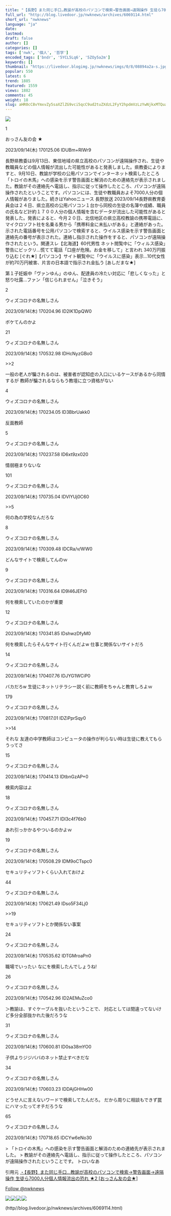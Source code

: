 ```yaml
---
title: "【長野】また同じ手口…教諭が高校のパソコンで検索→警告画面→遠隔操作 生徒ら7000人分個人情報流出の恐れ"
full_url: "http://blog.livedoor.jp/nwknews/archives/6069114.html"
short_url: "nwknews"
language: "ja"
date: 
lastmod: 
draft: false
author: []
categories: []
tags: ['nwk', '個人', '哲学']
encoded_tags: ['bndr', '5YCL5Lq6', '5ZOy5a2m']
keywords: []
thumbnail: "https://livedoor.blogimg.jp/nwknews/imgs/0/8/08894a2a-s.jpg"
popular: 550
latest: 6
trend: 1885
featured: 1559
views: 1882
comments: 45
weight: 18
slug: aHR0cC8vYmxvZy5saXZlZG9vci5qcC9ud2tuZXdzL2FyY2hpdmVzLzYwNjkxMTQuaHRtbA==
---
```


![](https://livedoor.blogimg.jp/nwknews/imgs/0/8/08894a2a-s.jpg)

<div><p class='t_h'>1 <p>おっさん友の会 ★</p> <p> 2023/09/14(木) 170125.06 IDUBm+RIWr9</p></p><p>長野県教委は9月13日、東信地域の県立高校のパソコンが遠隔操作され、生徒や教職員などの個人情報が流出した可能性があると発表しました。県教委によりますと、9月10日、教諭が学校の公用パソコンでインターネット検索したところ「トロイの木馬」への感染を示す警告画面と解消のための連絡先が表示されました。教諭がその連絡先へ電話し、指示に従って操作したところ、パソコンが遠隔操作されたということです。パソコンには、生徒や教職員およそ7000人分の個人情報がありました。続きはYahooニュース 長野放送 2023/09/14長野県教育委員会は２４日、県立高校の公用パソコン１台から同校の生徒の名簿や成績、職員の氏名など計約１７００人分の個人情報を含むデータが流出した可能性があると発表した。発表によると、今月２０日、北信地区の県立高校教諭の携帯電話に、マイクロソフト社を名乗る男から「携帯料金に未払いがある」と連絡があった。示された電話番号を公用パソコンで検索すると、ウイルス感染を示す警告画面と連絡先の番号が表示された。連絡し指示された操作をすると、パソコンが遠隔操作されたという。関連スレ【北海道】60代男性 ネット閲覧中に「ウィルス感染」警告にビックリ…慌てて電話「口座が危険。お金を移して」と言われ 340万円振り込む [ぐれ★]【パソコン】サイト観覧中に「ウイルスに感染」表示…10代女性が約70万円被害、片言の日本語で指示され金払う [あしだまな★]</p><p>第１子妊娠中「ヴァンゆん」のゆん、配達員の冷たい対応に「悲しくなった」と怒り吐露…ファン「信じられません」「泣きそう」</p><p class='t_h'>2 <p>ウィズコロナの名無しさん</p> <p> 2023/09/14(木) 170204.96 ID2lK1DpQW0</p></p> <p class='t_b'> ボケてんのかよ </p> <p class='t_h t_i'>21 <p>ウィズコロナの名無しさん</p> <p> 2023/09/14(木) 170532.98 IDHcNyzGBo0</p></p> <p class='t_b t_i'> <p class='anchor'>>>2</p> 一般の老人が騙されるのは、被害者が認知症の入口にいるケースがあるから同情するが 教師が騙されるならもう教壇に立つ資格がない </p> <p class='t_h'>4 <p>ウィズコロナの名無しさん</p> <p> 2023/09/14(木) 170234.05 ID3BbrUakk0</p></p> <p class='t_b'> 反面教師 </p> <p class='t_h'>5 <p>ウィズコロナの名無しさん</p> <p> 2023/09/14(木) 170237.58 ID6xt9zx020</p></p> <p class='t_b'> 情弱極まりないな </p> <p class='t_h t_i'>101 <p>ウィズコロナの名無しさん</p> <p> 2023/09/14(木) 170735.04 IDVlYUj0C60</p></p> <p class='t_b t_i'> <p class='anchor'>>>5</p> 何の為の学校なんだろな </p> <p class='t_h'>8 <p>ウィズコロナの名無しさん</p> <p> 2023/09/14(木) 170309.48 IDCRa/v/WW0</p></p> <p class='t_b'> どんなサイトで検索してんのｗ </p> <p class='t_h'>9 <p>ウィズコロナの名無しさん</p> <p> 2023/09/14(木) 170316.64 ID9l46JEFt0</p></p> <p class='t_b'> 何を検索していたのかが重要 </p> <p class='t_h'>12 <p>ウィズコロナの名無しさん</p> <p> 2023/09/14(木) 170341.85 IDshwzDfyM0</p></p> <p class='t_b'> 何を検索したらそんなサイト行くんだよw 仕事と関係ないサイトだろ </p> <p class='t_h'>14 <p>ウィズコロナの名無しさん</p> <p> 2023/09/14(木) 170407.76 IDJYG1WCiP0</p></p> <p class='t_b'> バカだろw 生徒にネットリテラシー説く前に教師をちゃんと教育しろよｗ </p> <p class='t_h t_i'>179 <p>ウィズコロナの名無しさん</p> <p> 2023/09/14(木) 170817.01 IDZiPprSqy0</p></p> <p class='t_b t_i'><p class='anchor'>>>14</p> それな 友達の中学教師はコンピュータの操作が判らない時は生徒に教えてもらうってさ</p> <p class='t_h'>15 <p>ウィズコロナの名無しさん</p> <p> 2023/09/14(木) 170414.13 IDtbnGzAP+0</p></p> <p class='t_b'> 検索内容はよ </p> <p class='t_h'>18 <p>ウィズコロナの名無しさん</p> <p> 2023/09/14(木) 170457.71 IDl3c4f76b0</p></p> <p class='t_b'> あれ引っかかるやついるのかよｗ </p> <p class='t_h'>19 <p>ウィズコロナの名無しさん</p> <p> 2023/09/14(木) 170508.29 IDM9oCTspc0</p></p> <p class='t_b'> セキュリティソフトくらい入れておけよ </p> <p class='t_h t_i'>44 <p>ウィズコロナの名無しさん</p> <p> 2023/09/14(木) 170621.49 IDso5F34Lj0</p></p> <p class='t_b t_i'> <p class='anchor'>>>19</p> セキュリティソフトとか関係ない事案 </p> <p class='t_h'>24 <p>ウィズコロナの名無しさん</p> <p> 2023/09/14(木) 170535.62 IDTGMroaPn0</p></p> <p class='t_b'> 職場でいったい なにを検索したんでしょうね! </p> <p class='t_h'>26 <p>ウィズコロナの名無しさん</p> <p> 2023/09/14(木) 170542.96 ID2AEMuZco0</p></p> <p class='t_b'> ＞教諭は、すぐケーブルを抜いたということで、 対応としては間違ってないけど多分全部抜かれた後だろうな </p> <p class='t_h'>31 <p>ウィズコロナの名無しさん</p> <p> 2023/09/14(木) 170600.81 ID0sa38mYO0</p></p> <p class='t_b'> 子供よりジジババのネット禁止すべきだな </p> <p class='t_h'>34 <p>ウィズコロナの名無しさん</p> <p> 2023/09/14(木) 170603.23 IDDAjGHHw00</p></p> <p class='t_b'> どうせ人に言えないワードで検索してたんだろ。 だから周りに相談もできず罠にハマったってオチだろうな </p> <p class='t_h'>65 <p>ウィズコロナの名無しさん</p> <p> 2023/09/14(木) 170718.65 IDCYw6eNo30</p></p> <p class='t_b'> > 「トロイの木馬」への感染を示す警告画面と解消のための連絡先が表示されました。 > 教諭がその連絡先へ電話し、指示に従って操作したところ、パソコンが遠隔操作されたということです。 トロいなあ </p> <p>引用元 <a href='http//2chspa.com/thread/newsplus/1694678485' target='_blank'>・</a><a href='https//asahi.5ch.net/test/read.cgi/newsplus/1694678485/' target='_blank'>【長野】また同じ手口…教諭が高校のパソコンで検索→警告画面→遠隔操作 生徒ら7000人分個人情報流出の恐れ ★2 [おっさん友の会★]</a></p><a class='twitter-follow-button' href='https//twitter.com/nwknews?ref_src=twsrc%5Etfw'>Follow @nwknews</a><p><b></b></p><p><b></b></p><p><b></b></p><p><b></b></p><p><b></b></p><p><b></b></p><p><b></b></p><p><p><b></b></p></p><a href='https//www.amazon.co.jp/%E6%98%9F%E3%81%AE%E7%8E%8B%E5%AD%90%E3%81%95%E3%81%BE%E2%80%95%E3%82%AA%E3%83%AA%E3%82%B8%E3%83%8A%E3%83%AB%E7%89%88-%E3%82%B5%E3%83%B3-%E3%83%86%E3%82%B0%E3%82%B8%E3%83%A5%E3%83%9A%E3%83%AA/dp/4001156768?pd_rd_i=4001156768&psc=1&linkCode=li3&tag=omosironetton-22&linkId=023668bdc5d699a5289fff28b3e0d067&language=ja_JP&ref_=as_li_ss_il' target='_blank'><img border='0' src='//ws-fe.amazon-adsystem.com/widgets/q?_encoding=UTF8&ASIN=4001156768&Format=_SL250_&ID=AsinImage&MarketPlace=JP&ServiceVersion=20070822&WS=1&tag=omosironetton-22&language=ja_JP'></a><img border='0' height='1' width='1' src='https//ir-jp.amazon-adsystem.com/e/ir?t=omosironetton-22&language=ja_JP&l=li3&o=9&a=4001156768' alt=''><a href='https//www.amazon.co.jp/%E3%82%A2%E3%83%AB%E3%82%B8%E3%83%A3%E3%83%BC%E3%83%8E%E3%83%B3%E3%81%AB%E8%8A%B1%E6%9D%9F%E3%82%92%E3%80%94%E6%96%B0%E7%89%88%E3%80%95-%E3%83%8F%E3%83%A4%E3%82%AB%E3%83%AF%E6%96%87%E5%BA%ABNV-%E3%83%80%E3%83%8B%E3%82%A8%E3%83%AB%E3%83%BB%E3%82%AD%E3%82%A4%E3%82%B9/dp/4150413339?__mk_ja_JP=%E3%82%AB%E3%82%BF%E3%82%AB%E3%83%8A&crid=31SBURPFJPDHK&keywords=%E3%82%A2%E3%83%AB%E3%82%B8%E3%83%A3%E3%83%BC%E3%83%8E%E3%83%B3%E3%81%AB%E8%8A%B1%E6%9D%9F%E3%82%92&qid=1645462682&s=books&sprefix=%E3%82%A2%E3%83%AB%E3%82%B8%E3%83%A3%E3%83%BC%E3%83%8E%E3%83%B3%E3%81%AB%E8%8A%B1%E6%9D%9F%E3%82%92%2Cstripbooks%2C230&sr=1-1&linkCode=li3&tag=omosironetton-22&linkId=2feadbf2864fc19677a3e0615c4b05b7&language=ja_JP&ref_=as_li_ss_il' target='_blank'><img border='0' src='//ws-fe.amazon-adsystem.com/widgets/q?_encoding=UTF8&ASIN=4150413339&Format=_SL250_&ID=AsinImage&MarketPlace=JP&ServiceVersion=20070822&WS=1&tag=omosironetton-22&language=ja_JP'></a><img border='0' height='1' width='1' src='https//ir-jp.amazon-adsystem.com/e/ir?t=omosironetton-22&language=ja_JP&l=li3&o=9&a=4150413339' alt=''><a href='https//www.amazon.co.jp/%E6%84%9B%E3%81%99%E3%82%8B%E3%81%A8%E3%81%84%E3%81%86%E3%81%93%E3%81%A8-%E3%82%A8%E3%83%BC%E3%83%AA%E3%83%83%E3%83%92%E3%83%BB%E3%83%95%E3%83%AD%E3%83%A0/dp/4314011777?crid=3CN0G98WQX9Z1&keywords=%E6%84%9B%E3%81%99%E3%82%8B%E3%81%A8%E3%81%84%E3%81%86%E3%81%93%E3%81%A8&qid=1645462722&s=books&sprefix=%E6%84%9B%E3%81%99%E3%82%8B%E3%81%A8%2Cstripbooks%2C173&sr=1-1&linkCode=li3&tag=omosironetton-22&linkId=bfdfbf98c500bf5abb678a7be6565c74&language=ja_JP&ref_=as_li_ss_il' target='_blank'><img border='0' src='//ws-fe.amazon-adsystem.com/widgets/q?_encoding=UTF8&ASIN=4314011777&Format=_SL250_&ID=AsinImage&MarketPlace=JP&ServiceVersion=20070822&WS=1&tag=omosironetton-22&language=ja_JP'></a><img border='0' height='1' width='1' src='https//ir-jp.amazon-adsystem.com/e/ir?t=omosironetton-22&language=ja_JP&l=li3&o=9&a=4314011777' alt=''><a href='https//www.amazon.co.jp/%E6%80%92%E3%82%8A%E3%81%AB%E3%81%A4%E3%81%84%E3%81%A6-%E4%BB%96%E4%BA%8C%E7%AF%87-%E5%B2%A9%E6%B3%A2%E6%96%87%E5%BA%AB-%E3%82%BB%E3%83%8D%E3%82%AB/dp/4003360729?_encoding=UTF8&qid=&sr=&linkCode=li3&tag=omosironetton-22&linkId=3a62bcfa10487b61590b09325e1f73e5&language=ja_JP&ref_=as_li_ss_il' target='_blank'><img border='0' src='//ws-fe.amazon-adsystem.com/widgets/q?_encoding=UTF8&ASIN=4003360729&Format=_SL250_&ID=AsinImage&MarketPlace=JP&ServiceVersion=20070822&WS=1&tag=omosironetton-22&language=ja_JP'></a><img border='0' height='1' width='1' src='https//ir-jp.amazon-adsystem.com/e/ir?t=omosironetton-22&language=ja_JP&l=li3&o=9&a=4003360729' alt=''> </div>

(http//blog.livedoor.jp/nwknews/archives/6069114.html)
